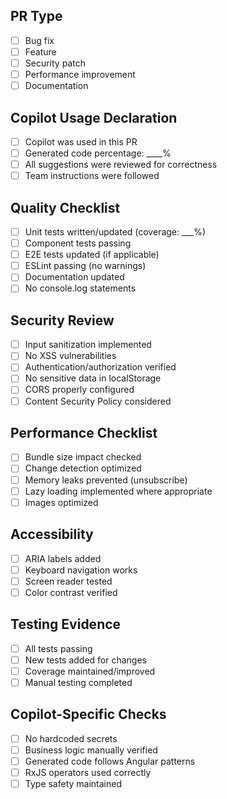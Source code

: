 ## PR Type
- [ ] Bug fix
- [ ] Feature
- [ ] Security patch
- [ ] Performance improvement
- [ ] Documentation

## Copilot Usage Declaration
- [ ] Copilot was used in this PR
- [ ] Generated code percentage: ____%
- [ ] All suggestions were reviewed for correctness
- [ ] Team instructions were followed

## Quality Checklist
- [ ] Unit tests written/updated (coverage: ___%)
- [ ] Component tests passing
- [ ] E2E tests updated (if applicable)
- [ ] ESLint passing (no warnings)
- [ ] Documentation updated
- [ ] No console.log statements

## Security Review
- [ ] Input sanitization implemented
- [ ] No XSS vulnerabilities
- [ ] Authentication/authorization verified
- [ ] No sensitive data in localStorage
- [ ] CORS properly configured
- [ ] Content Security Policy considered

## Performance Checklist
- [ ] Bundle size impact checked
- [ ] Change detection optimized
- [ ] Memory leaks prevented (unsubscribe)
- [ ] Lazy loading implemented where appropriate
- [ ] Images optimized

## Accessibility
- [ ] ARIA labels added
- [ ] Keyboard navigation works
- [ ] Screen reader tested
- [ ] Color contrast verified

## Testing Evidence
- [ ] All tests passing
- [ ] New tests added for changes
- [ ] Coverage maintained/improved
- [ ] Manual testing completed

## Copilot-Specific Checks
- [ ] No hardcoded secrets
- [ ] Business logic manually verified
- [ ] Generated code follows Angular patterns
- [ ] RxJS operators used correctly
- [ ] Type safety maintained
